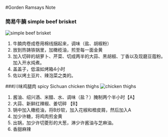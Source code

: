 #Gorden Ramsays Note

### 简易牛腩 simple beef brisket

![simple beef brisket](http://img3.douban.com/view/photo/photo/public/p2311240210.jpg)


1. 牛腩肉卷成卷用棉线捆起来，调味（盐、胡椒粉）
2. 放到热铸铁锅里，加橄榄油，煎至每一面金黄
3.  加入切碎的胡萝卜、芹菜、切成两半的大蒜、黑胡椒、丁香以及现磨豆蔻粉。加入开水炖煮。
4.  盖盖子，低温如烤箱4小时
5.  佐以烤土豆片、辣泡菜之类的。

###川味鸡腿肉 spicy Sichuan chicken thighs
![chicken thighs](http://img3.doubanio.com/view/photo/photo/public/p2311247468.jpg)


1. 酱油、绍兴酒、米醋、水、调味（盐？）腌制两个半小时【A】
2. 大蒜、新鲜红辣椒、姜切碎 【B】
3. 锅中加入橄榄油，将B炒软，加入花椒和橙皮屑，然后加入A
4. 加少许糖，将鸡肉煎金黄
5. 出锅，加少许切菱形的大葱，淋少许酱油与芝麻油。
6. 香甜麻辣